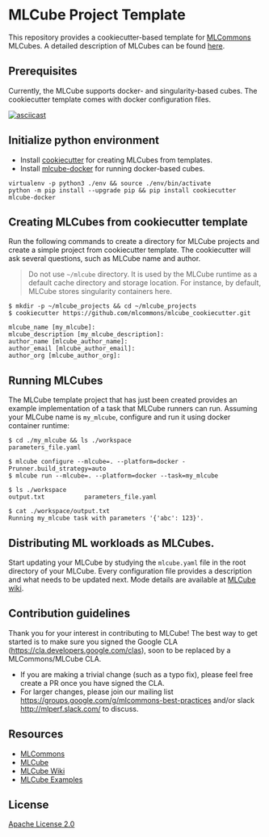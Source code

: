 # MLCube Project Template
This repository provides a cookiecutter-based template for [MLCommons](https://mlcommons.org/) MLCubes. A detailed
description of MLCubes can be found [here](https://mlcommons.github.io/mlcube/). 

## Prerequisites
Currently, the MLCube supports docker- and singularity-based cubes. The cookiecutter template comes with docker
configuration files.  

[![asciicast](getting-started.gif)](https://asciinema.org/a/Mnl0Kh9uNZWD9Y6MkgQewheeP)

## Initialize python environment
- Install [cookiecutter](https://pypi.org/project/cookiecutter/) for creating MLCubes from templates.
- Install [mlcube-docker](https://pypi.org/project/mlcube-docker/) for running docker-based cubes.
```
virtualenv -p python3 ./env && source ./env/bin/activate
python -m pip install --upgrade pip && pip install cookiecutter mlcube-docker
```

## Creating MLCubes from cookiecutter template
Run the following commands to create a directory for MLCube projects and create a simple project from cookiecutter
template. The cookiecutter will ask several questions, such as MLCube name and author.
> Do not use `~/mlcube` directory. It is used by the MLCube runtime as a default cache directory and storage location.
> For instance, by default, MLCube stores singularity containers here.
```
$ mkdir -p ~/mlcube_projects && cd ~/mlcube_projects 
$ cookiecutter https://github.com/mlcommons/mlcube_cookiecutter.git

mlcube_name [my_mlcube]:
mlcube_description [my_mlcube_description]:
author_name [mlcube_author_name]:
author_email [mlcube_author_email]:
author_org [mlcube_author_org]:
```
 
## Running MLCubes
The MLCube template project that has just been created provides an example implementation of a task that MLCube runners
can run. Assuming your MLCube name is `my_mlcube`, configure and run it using docker container runtime:
```
$ cd ./my_mlcube && ls ./workspace
parameters_file.yaml

$ mlcube configure --mlcube=. --platform=docker -Prunner.build_strategy=auto
$ mlcube run --mlcube=. --platform=docker --task=my_mlcube

$ ls ./workspace
output.txt           parameters_file.yaml

$ cat ./workspace/output.txt 
Running my_mlcube task with parameters '{'abc': 123}'.
```

## Distributing ML workloads as MLCubes. 
Start updating your MLCube by studying the `mlcube.yaml` file in the root directory of your MLCube. Every configuration
file provides a description and what needs to be updated next. Mode details are available at 
[MLCube wiki](https://mlcommons.github.io/mlcube/).

## Contribution guidelines
Thank you for your interest in contributing to MLCube! The best way to get started is to make sure you signed the 
Google CLA (https://cla.developers.google.com/clas), soon to be replaced by a MLCommons/MLCube CLA.

- If you are making a trivial change (such as a typo fix), please feel free create a PR once you have signed the CLA.
- For larger changes, please join our mailing list https://groups.google.com/g/mlcommons-best-practices and/or 
  slack http://mlperf.slack.com/ to discuss.

## Resources
- [MLCommons](https://mlcommons.org)
- [MLCube](https://github.com/mlcommons/mlcube)
- [MLCube Wiki](https://mlcommons.github.io/mlcube)
- [MLCube Examples](https://github.com/mlcommons/mlcube_examples)

## License
[Apache License 2.0](./LICENSE)
